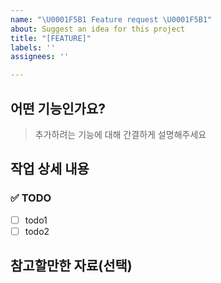 ```yaml
---
name: "\U0001F5B1️ Feature request \U0001F5B1️"
about: Suggest an idea for this project
title: "[FEATURE]"
labels: ''
assignees: ''

---
```


## 어떤 기능인가요?

> 추가하려는 기능에 대해 간결하게 설명해주세요

## 작업 상세 내용 
### ✅ TODO
- [ ] todo1
- [ ] todo2

## 참고할만한 자료(선택)
